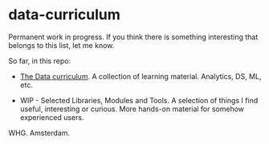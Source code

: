 # data-curriculum
Permanent work in progress. If you think there is something interesting that belongs to this list, let me know.

So far, in this repo:

* [The Data curriculum](https://github.com/walter7878/data-curriculum/blob/master/datacurri.md ). A collection of learning material. Analytics, DS, ML, etc.

* WIP - Selected Libraries, Modules and Tools. A selection of things I find useful, interesting or curious. More hands-on material for somehow experienced users.

WHG.
Amsterdam.
